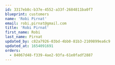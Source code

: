 ```yaml
---
id: 3317eb8c-b37e-4552-a33f-2684811ba0f7
blueprint: customers
name: 'Robi Pirnat'
email: robi.pirnat@gmail.com
title: 'Robi Pirnat'
first_name: Robi
last_name: Pirnat
updated_by: c82a7926-03bd-4bb0-81b3-2109899ea6c9
updated_at: 1654091691
orders:
  - 84067d48-f339-4ae2-93fa-61e0fadf2887
---
```

